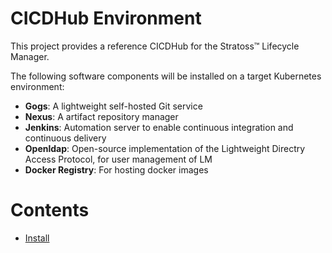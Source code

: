 # CICDHub Environment

This project provides a reference CICDHub for the Stratoss&trade; Lifecycle Manager.

The following software components will be installed on a target Kubernetes environment:

- **Gogs**: A lightweight self-hosted Git service
- **Nexus**: A artifact repository manager
- **Jenkins**: Automation server to enable continuous integration and continuous delivery
- **Openldap**: Open-source implementation of the Lightweight Directry Access Protocol, for user management of LM
- **Docker Registry**: For hosting docker images

# Contents

- [Install](./docs/install_instructions.md)
